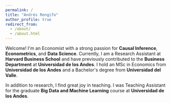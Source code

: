 ```yaml
---
permalink: /
title: "Andrés Rengifo"
author_profile: true
redirect_from: 
  - /about/
  - /about.html
---
```





Welcome! I'm an Economist with a strong passion for **Causal Inference**, **Econometrics**, and **Data Science**. Currently, I am a Research Assistant at **Harvard Business School** and have previously contributed to the **Business Department** at **Universidad de los Andes**. I hold an MSc in Economics from **Universidad de los Andes** and a Bachelor's degree from **Universidad del Valle**.

In addition to research, I find great joy in teaching. I was Teaching Assistant for the graduate **Big Data and Machine Learning** course at **Universidad de los Andes**.

